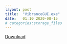 ```yaml
---
layout: post
title:  "VibranceGUI.exe"
date:   01:10 2020-08-15
# categories:storage_files
---
```


<a href="https://github.com/theodoreshin99/theodoreshin99.github.io/raw/master/_storage/vibranceGUI.exe">Download</a>
